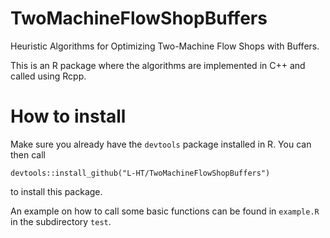 # TwoMachineFlowShopBuffers

Heuristic Algorithms for Optimizing Two-Machine Flow Shops with Buffers.

This is an R package where the algorithms are implemented in C++ and called using Rcpp.

# How to install

Make sure you already have the `devtools` package installed in R. You can then call
```
devtools::install_github("L-HT/TwoMachineFlowShopBuffers")
```
to install this package.

An example on how to call some basic functions can be found in `example.R` in the subdirectory `test`.
